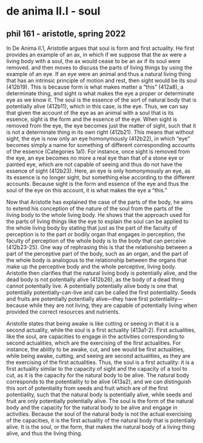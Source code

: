# de anima II.I - soul
## phil 161 - aristotle, spring 2022

In De Anima II.1, Aristotle argues that soul is form and first actuality. He first provides an example of an ax, in which if we suppose that the ax were a living body with a soul, the ax would cease to be an ax if its soul were removed. and then moves to discuss the parts of living things by using the example of an eye. If an eye were an animal and thus a natural living thing that has an intrinsic principle of motion and rest, then sight would be its soul (412b19). This is because form is what makes matter a “this” (412a8), a determinate thing, and sight is what makes the eye a proper or determinate eye as we know it. The soul is the essence of the sort of natural body that is potentially alive (412b11), which in this case, is the eye. Thus, we can say that given the account of the eye as an animal with a soul that is its essence, sight is the form and the essence of the eye. When sight is removed from the eye, the eye becomes just the matter of sight, such that it is not a determinate thing in its own right (412b21). This means that without sight, the eye is now only an eye homonymously (412b22), in which “eye” becomes simply a name for something of different corresponding accounts of the essence (Categories 1a1). For instance, once sight is removed from the eye, an eye becomes no more a real eye than that of a stone eye or painted eye, which are not capable of seeing and thus do not have the essence of sight (412b23). Here, an eye is only homonymously an eye, as its essence is no longer sight, but something else according to the different accounts. Because sight is the form and essence of the eye and thus the soul of the eye on this account, it is what makes the eye a “this.”

Now that Aristotle has explained the case of the parts of the body, he aims to extend his conception of the nature of the soul from the parts of the living body to the whole living body. He shows that the approach used for the parts of living things like the eye to explain the soul can be applied to the whole living body by stating that just as the part of the faculty of perception is to the part or bodily organ that engages in perception, the faculty of perception of the whole body is to the body that can perceive (412b23-25). One way of rephrasing this is that the relationship between a part of the perceptive part of the body, such as an organ, and the part of the whole body is analogous to the relationship between the organs that make up the perceptive body and the whole perceptive, living body. Aristotle then clarifies that the natural living body is potentially alive, and the dead body is not potentially alive (412b26), as the body of a dead thing cannot potentially live. A potentially potentially alive body is one that potentially potentially-can-live and can be called the first potentiality. Seeds and fruits are potentially potentially alive—they have first potentiality—because while they are not living, they are capable of potentially living when provided the correct resources and nutrients. 

Aristotle states that being awake is like cutting or seeing in that it is a second actuality, while the soul is a first actuality (413a1-2). First actualities, like the soul, are capacities to engage in the activities corresponding to second actualities, which are the exercising of the first actualities. For instance, the ability to be awake, cut, and see would be first actualities, while being awake, cutting, and seeing are second actualities, as they are the exercising of the first actualities. Thus, the soul is a first actuality: it is a first actuality similar to the capacity of sight and the capacity of a tool to cut, as it is the capacity for the natural body to be alive. The natural body corresponds to the potentiality to be alive (413a2), and we can distinguish this sort of potentiality from seeds and fruit which are of the first potentiality, such that the natural body is potentially alive, while seeds and fruit are only potentially potentially alive. The soul is the form of the natural body and the capacity for the natural body to be alive and engage in activities. Because the soul of the natural body is not the actual exercising of the capacities, it is the first actuality of the natural body that is potentially alive. It is the soul, or the form, that makes the natural body of a living thing alive, and thus the living thing.
